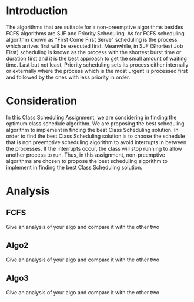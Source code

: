 # Introduction

The algorithms that are suitable for a non-preemptive algorithms besides FCFS algorithms are SJF and Priority Scheduling. As for FCFS scheduling algorithm known as "First Come First Serve" scheduling is the process which arrives first will be executed first. Meanwhile, in SJF (Shortest Job First) scheduling is known as the process with the shortest burst time or duration first and it is the best approach to get the small amount of waiting time. Last but not least, Priority scheduling sets its process either internally or externally where the process which is the most urgent is processed first and followed by the ones with less priority in order.

# Consideration

In this Class Scheduling Assignment, we are considering in finding the optimum class schedule algorithm. We are proposing the best scheduling algorithm to implement in finding the best Class Scheduling solution. In order to find the best Class Scheduling solution is to choose the schedule that is non preemptive scheduling algorithm to avoid interrupts in between the processes. If the interrupts occur, the class will stop running to allow another process to run. Thus, in this assignment, non-preemptive algorithms are chosen to propose the best scheduling algorithm to implement in finding the best Class Scheduling solution.

# Analysis

## FCFS

Give an analysis of your algo and compare it with the other two

## Algo2

Give an analysis of your algo and compare it with the other two

## Algo3

Give an analysis of your algo and compare it with the other two

